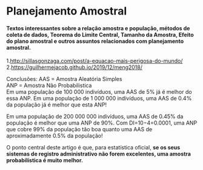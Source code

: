 
<!-- README.md is generated from README.Rmd. Please edit that file -->

# Planejamento Amostral

#### Textos interessantes sobre a relação amostra e população, métodos de coleta de dados, Teorema do Limite Central, Tamanho da Amostra, Efeito do plano amostral e outros assuntos relacionados com planejamento amostral.

1\.<http://sillasgonzaga.com/post/a-equacao-mais-perigosa-do-mundo/>  
2\.<https://guilhermejacob.github.io/2019/12/meng2018/>

Conclusões: AAS = Amostra Aleatória Simples  
ANP = Amostra Não Probabilistica  
Em uma população de 100 000 indivíduos, uma AAS de 5% já é melhor do
essa ANP. Em uma população de 1 000 000 indivíduos, uma AAS de 0.4% da
população já é melhor que esta ANP\!

Em uma população de 200 000 000 indivíduos, uma AAS de 0.45% da
população é melhor que uma ANP de 90%. Com DI=10−4=0.0001, uma ANP que
cobre 99% da população tão boa quanto uma AAS de aproximadamente 0.5% da
população\!

O ponto central deste artigo é que, para estatística oficial, **se os
seus sistemas de registro administrativo não forem excelentes, uma
amostra probabilística é muito melhor.**
